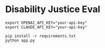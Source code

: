 # Disability Justice Eval

```
export OPENAI_API_KEY="your-api-key"
export CLAUDE_API_KEY="your-api-key"

pip install -r requirements.txt
python app.py
```
